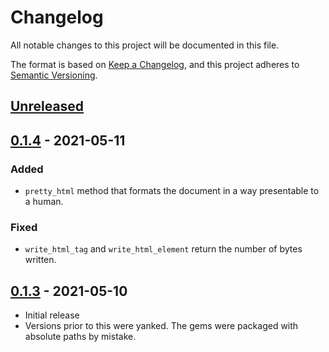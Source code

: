 # Changelog
All notable changes to this project will be documented in this file.

The format is based on [Keep a Changelog], and this project adheres to [Semantic Versioning].

## [Unreleased]

## [0.1.4] - 2021-05-11
### Added
- `pretty_html` method that formats the document in a way presentable to a human.

### Fixed
- `write_html_tag` and `write_html_element` return the number of bytes written.

## [0.1.3] - 2021-05-10
- Initial release
- Versions prior to this were yanked. The gems were packaged with absolute paths by mistake.

[Unreleased]: https://github.com/hi5dev/dhtml/compare/v0.1.4...HEAD
[0.1.4]: https://github.com/hi5dev/dhtml/compare/v0.1.3..v0.1.4
[0.1.3]: https://github.com/hi5dev/dhtml/releases/tag/v0.1.3

[Keep a Changelog]: https://keepachangelog.com/en/1.0.0/
[Semantic Versioning]: https://semver.org/spec/v2.0.0.html
